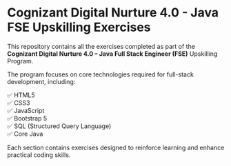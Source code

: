 # Cognizant Digital Nurture 4.0 - Java FSE Upskilling Exercises

This repository contains all the exercises completed as part of the **Cognizant Digital Nurture 4.0 – Java Full Stack Engineer (FSE)** Upskilling Program.

The program focuses on core technologies required for full-stack development, including:

  ✅ HTML5  
  ✅ CSS3  
  ✅ JavaScript  
  ✅ Bootstrap 5  
  ✅ SQL (Structured Query Language)  
  ✅ Core Java  

Each section contains exercises designed to reinforce learning and enhance practical coding skills.



